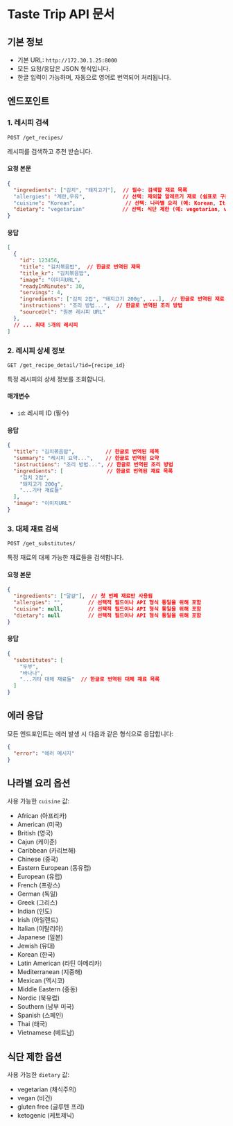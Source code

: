 # Taste Trip API 문서

## 기본 정보
- 기본 URL: `http://172.30.1.25:8000` 
- 모든 요청/응답은 JSON 형식입니다.
- 한글 입력이 가능하며, 자동으로 영어로 번역되어 처리됩니다.

## 엔드포인트

### 1. 레시피 검색
```http
POST /get_recipes/
```

레시피를 검색하고 추천 받습니다.

#### 요청 본문
```json
{
  "ingredients": ["김치", "돼지고기"],  // 필수: 검색할 재료 목록
  "allergies": "계란,우유",            // 선택: 제외할 알레르기 재료 (쉼표로 구분)
  "cuisine": "Korean",                // 선택: 나라별 요리 (예: Korean, Italian, ...)
  "dietary": "vegetarian"            // 선택: 식단 제한 (예: vegetarian, vegan, ...)
}
```

#### 응답
```json
[
  {
    "id": 123456,
    "title": "김치볶음밥",  // 한글로 번역된 제목
    "title_kr": "김치볶음밥",
    "image": "이미지URL",
    "readyInMinutes": 30,
    "servings": 4,
    "ingredients": ["김치 2컵", "돼지고기 200g", ...],  // 한글로 번역된 재료 목록
    "instructions": "조리 방법...",  // 한글로 번역된 조리 방법
    "sourceUrl": "원본 레시피 URL"
  },
  // ... 최대 5개의 레시피
]
```

### 2. 레시피 상세 정보
```http
GET /get_recipe_detail/?id={recipe_id}
```

특정 레시피의 상세 정보를 조회합니다.

#### 매개변수
- `id`: 레시피 ID (필수)

#### 응답
```json
{
  "title": "김치볶음밥",          // 한글로 번역된 제목
  "summary": "레시피 요약...",    // 한글로 번역된 요약
  "instructions": "조리 방법...", // 한글로 번역된 조리 방법
  "ingredients": [              // 한글로 번역된 재료 목록
    "김치 2컵",
    "돼지고기 200g",
    "...기타 재료들"
  ],
  "image": "이미지URL"
}
```

### 3. 대체 재료 검색
```http
POST /get_substitutes/
```

특정 재료의 대체 가능한 재료들을 검색합니다.

#### 요청 본문
```json
{
  "ingredients": ["달걀"],  // 첫 번째 재료만 사용됨
  "allergies": "",        // 선택적 필드이나 API 형식 통일을 위해 포함
  "cuisine": null,        // 선택적 필드이나 API 형식 통일을 위해 포함
  "dietary": null         // 선택적 필드이나 API 형식 통일을 위해 포함
}
```

#### 응답
```json
{
  "substitutes": [
    "두부",
    "바나나",
    "...기타 대체 재료들"  // 한글로 번역된 대체 재료 목록
  ]
}
```

## 에러 응답
모든 엔드포인트는 에러 발생 시 다음과 같은 형식으로 응답합니다:
```json
{
  "error": "에러 메시지"
}
```

## 나라별 요리 옵션
사용 가능한 `cuisine` 값:
- African (아프리카)
- American (미국)
- British (영국)
- Cajun (케이준)
- Caribbean (카리브해)
- Chinese (중국)
- Eastern European (동유럽)
- European (유럽)
- French (프랑스)
- German (독일)
- Greek (그리스)
- Indian (인도)
- Irish (아일랜드)
- Italian (이탈리아)
- Japanese (일본)
- Jewish (유대)
- Korean (한국)
- Latin American (라틴 아메리카)
- Mediterranean (지중해)
- Mexican (멕시코)
- Middle Eastern (중동)
- Nordic (북유럽)
- Southern (남부 미국)
- Spanish (스페인)
- Thai (태국)
- Vietnamese (베트남)

## 식단 제한 옵션
사용 가능한 `dietary` 값:
- vegetarian (채식주의)
- vegan (비건)
- gluten free (글루텐 프리)
- ketogenic (케토제닉) 